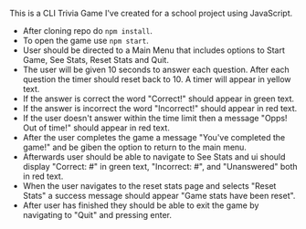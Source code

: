 This is a CLI Trivia Game I've created for a school project using JavaScript. 

- After cloning repo do `npm install`.
- To open the game use `npm start`.
- User should be directed to a Main Menu that includes options to Start Game, See Stats, Reset Stats and Quit.
- The user will be given 10 seconds to answer each question. After each question the timer should reset back to 10. A timer will appear in yellow text.
- If the answer is correct the word "Correct!" should appear in green text.
- If the answer is incorrect the word "Incorrect!" should appear in red text.
- If the user doesn't answer within the time limit then a message "Opps! Out of time!" should appear in red text.
- After the user completes the game a message "You've completed the game!" and be giben the option to return to the main menu.
- Afterwards user should be able to navigate to See Stats and ui should display "Correct: #" in green text, "Incorrect: #", and "Unanswered" both in red text.
- When the user navigates to the reset stats page and selects "Reset Stats" a success message should appear "Game stats have been reset".
- After user has finished they should be able to exit the game by navigating to "Quit" and pressing enter.  
